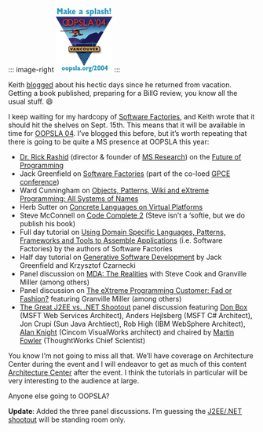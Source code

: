 ::: image-right
[![](https://raw.githubusercontent.com/devhawk/devhawk.github.io/master/images/blog/20040902-software-factories-at-oopsla/OOPSLA04LogoSplash.gif)](http://www.oopsla.org/2004)
:::

Keith [blogged](http://blogs.msdn.com/keith_short/archive/2004/09/01/224317.aspx)
about his hectic days since he returned from vacation. Getting a book
published, preparing for a BillG review, you know all the usual stuff.
:smile:

I keep waiting for my hardcopy of [Software
Factories](http://www.amazon.com/exec/obidos/tg/detail/-/0471202843),
and Keith wrote that it should hit the shelves on Sept. 15th. This means
that it will be available in time for [OOPSLA
04](http://www.oopsla.org/2004). I’ve blogged this before, but it’s
worth repeating that there is going to be quite a MS presence at OOPSLA
this year:

-   [Dr. Rick
    Rashid](http://www.microsoft.com/presspass/exec/rick/default.asp)
    (director & founder of [MS
    Research](http://research.microsoft.com/)) on the [Future of
    Programming](http://www.oopsla.org/2004/ShowEvent.do?id=801)
-   Jack Greenfield on [Software
    Factories](http://www.program-transformation.org/Gpce/JackGreenfieldOnSoftwareFactories)
    (part of the co-loed [GPCE conference](http://gpce04.gpce.org/))
-   Ward Cunningham on [Objects, Patterns, Wiki and eXtreme Programming:
    All Systems of
    Names](http://www.oopsla.org/2004/ShowEvent.do?id=802)
-   Herb Sutter on [Concrete Languages on Virtual
    Platforms](http://www.oopsla.org/2004/ShowEvent.do?id=804)
-   Steve McConnell on [Code Complete
    2](http://www.oopsla.org/2004/ShowEvent.do?id=803) (Steve isn’t a
    ‘softie, but we do publish his book)
-   Full day tutorial on [Using Domain Specific Languages, Patterns,
    Frameworks and Tools to Assemble
    Applications](http://www.oopsla.org/2004/ShowEvent.do?id=141) (i.e.
    Software Factories) by the authors of Software Factories
-   Half day tutorial on [Generative Software
    Development](http://www.program-transformation.org/Gpce/TutorialGP3)
    by Jack Greenfield and Krzysztof Czarnecki
-   Panel discussion on [MDA: The
    Realities](http://www.oopsla.org/2004/ShowEvent.do?id=501) with
    Steve Cook and Granville Miller (among others)
-   Panel discussion on [The eXtreme Programming Customer: Fad or
    Fashion?](http://www.oopsla.org/2004/ShowEvent.do?id=505) featuring
    Granville Miller (among others)
-   [The Great J2EE vs. .NET
    Shootout](http://www.oopsla.org/2004/ShowEvent.do?id=503) panel
    discussion featuring [Don Box](http://www.gotdotnet.com/team/dbox/)
    (MSFT Web Services Architect), Anders Hejlsberg (MSFT C\#
    Architect), Jon Crupi (Sun Java Archtiect), Rob High (IBM WebSphere
    Architect), [Alan
    Knight](http://www.cincomsmalltalk.com/userblogs/knight/blogView) (Cincom VisualWorks
    architect) and chaired by [Martin
    Fowler](http://www.martinfowler.com/) (ThoughtWorks Chief Scientist)

You know I’m not going to miss all that. We’ll have coverage on
Architecture Center during the event and I will endeavor to get as much
of this content [Architecture
Center](http://msdn.microsoft.com/architecture/) after the event. I
think the tutorials in particular will be very interesting to the
audience at large.

Anyone else going to OOPSLA?

**Update**: Added the three panel discussions. I’m guessing the [J2EE/.NET
shootout](http://www.oopsla.org/2004/ShowEvent.do?id=503) will be
standing room only.

